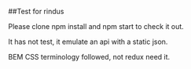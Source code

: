##Test for rindus

Please clone npm install and npm start to check it out.

It has not test, it emulate an api with a static json.

BEM CSS terminology followed, not redux need it.
